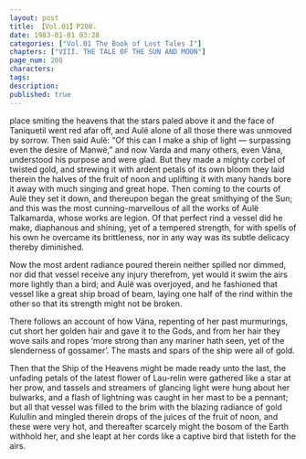 ```yaml
---
layout: post
title: 【Vol.01】P208.
date: 1983-01-01 03:28
categories: ["Vol.01 The Book of Lost Tales I"]
chapters: ["VIII. THE TALE OF THE SUN AND MOON"]
page_num: 208
characters: 
tags: 
description: 
published: true
---
```


<p style="text-indent: 0;">
place smiting the heavens that the stars paled above it and the face of Taniquetil went red afar off, and Aulë alone of all those there was unmoved by sorrow. Then said Aulë: “Of this can I make a ship of light — surpassing even the desire of Manwë,” and now Varda and many others, even Vána, understood his purpose and were glad. But they made a mighty corbel of twisted gold, and strewing it with ardent petals of its own bloom they laid therein the halves of the fruit of noon and uplifting it with many hands bore it away with much singing and great hope. Then coming to the courts of Aulë they set it down, and thereupon began the great smithying of the Sun; and this was the most cunning-marvellous of all the works of Aulë Talkamarda, whose works are legion. Of that perfect rind a vessel did he make, diaphanous and shining, yet of a tempered strength, for with spells of his own he overcame its brittleness, nor in any way was its subtle delicacy thereby diminished.
</p>

Now the most ardent radiance poured therein neither spilled nor dimmed, nor did that vessel receive any injury therefrom, yet would it swim the airs more lightly than a bird; and Aulë was overjoyed, and he fashioned that vessel like a great ship broad of beam, laying one half of the rind within the other so that its strength might not be broken.

There follows an account of how Vána, repenting of her past murmurings, cut short her golden hair and gave it to the Gods, and from her hair they wove sails and ropes ‘more strong than any mariner hath seen, yet of the slenderness of gossamer’. The masts and spars of the ship were all of gold.

Then that the Ship of the Heavens might be made ready unto the last, the unfading petals of the latest flower of Lau-relin were gathered like a star at her prow, and tassels and streamers of glancing light were hung about her bulwarks, and a flash of lightning was caught in her mast to be a pennant; but all that vessel was filled to the brim with the blazing radiance of gold Kulullin and mingled therein drops of the juices of the fruit of noon, and these were very hot, and thereafter scarcely might the bosom of the Earth withhold her, and she leapt at her cords like a captive bird that listeth for the airs.

